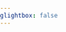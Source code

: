 ```yaml
---
glightbox: false
---
```


<head>

<style> html, body, #map, #elevation-div { height: 100%; width: 100%; padding: 0; margin: 0; } #map { height: 75%; } #elevation-div {	height: 25%; font: 12px/1.5 "Helvetica Neue", Arial, Helvetica, sans-serif; } </style>

<!-- leaflet-ui -->
<script src="https://unpkg.com/leaflet@1.7.1/dist/leaflet.js"></script>
<script src="https://unpkg.com/leaflet-ui@0.6.0/dist/leaflet-ui.js"></script>

<!-- leaflet-elevation -->
<link rel="stylesheet" href="https://unpkg.com/@raruto/leaflet-elevation/dist/leaflet-elevation.css" />
<script src="https://unpkg.com/@raruto/leaflet-elevation/dist/leaflet-elevation.js"></script>

</head>

<body>
<div id="map"></div>
</body>

<script>
  // Full list options at "leaflet-elevation.js"
  var elevation_options = {

    // Default chart colors: theme lime-theme, magenta-theme, ...
    theme: "lightblue-theme",

    // Chart container outside/inside map container
    detached: true,

    // if (detached), the elevation chart container
    elevationDiv: "#elevation-div",

    // if (!detached) autohide chart profile on chart mouseleave
    autohide: false,

    // if (!detached) initial state of chart profile control
    collapsed: false,
    
    // if (!detached) control position on one of map corners
    position: "topright",
    
    // Toggle close icon visibility
    closeBtn: true,

    // Autoupdate map center on chart mouseover.
    followMarker: true,

    // Autoupdate map bounds on chart update.
    autofitBounds: true,

    // Chart distance/elevation units.
    imperial: false,

    // [Lat, Long] vs [Long, Lat] points. (leaflet default: [Lat, Long])
    reverseCoords: false,

    // Acceleration chart profile: true || "summary" || "disabled" || false
    acceleration: false,

    // Slope chart profile: true || "summary" || "disabled" || false
    slope: false,

    // Speed chart profile: true || "summary" || "disabled" || false
    speed: false,

    // Altitude chart profile: true || "summary" || "disabled" || false
    altitude: true,

    // Display time info: true || "summary" || false
    time: true,

    // Display distance info: true || "summary" || false
    distance: true,

    // Summary track info style: "inline" || "multiline" || false
    summary: 'multiline',

    // Download link: "link" || false || "modal"
    downloadLink: 'link',

    // Toggle chart ruler filter
    ruler: true,

    // Toggle chart legend filter
    legend: true,

    // Toggle "leaflet-almostover" integration
    almostOver: true,

    // Toggle "leaflet-distance-markers" integration
    distanceMarkers: false,

    // Toggle "leaflet-edgescale" integration
    edgeScale: false,
    
    // Toggle "leaflet-hotline" integration
    hotline: true,

    // Display track datetimes: true || false
    timestamps: false,

    // Display track waypoints: true || "markers" || "dots" || false
    waypoints: true,

    // Toggle custom waypoint icons: true || { associative array of <sym> tags } || false
    wptIcons: {
      '': L.divIcon({
        className: 'elevation-waypoint-marker',
        html: '<i class="elevation-waypoint-icon"></i>',
        iconSize: [30, 30],
        iconAnchor: [8, 30],
      }),
    },

    // Toggle waypoint labels: true || "markers" || "dots" || false
    wptLabels: true,

    // Render chart profiles as Canvas or SVG Paths
    preferCanvas: true,

  };

  // Instantiate map (leaflet-ui).
  var map = L.map('map', { mapTypeId: 'terrain', center: [41.4583, 12.7059], zoom: 5 });

  // Instantiate elevation control.
  var controlElevation = L.control.elevation(elevation_options).addTo(map);

  // Load track from url (allowed data types: "*.geojson", "*.gpx", "*.tcx")
  controlElevation.load("https://raruto.github.io/leaflet-elevation/examples/via-emilia.gpx");

</script>

